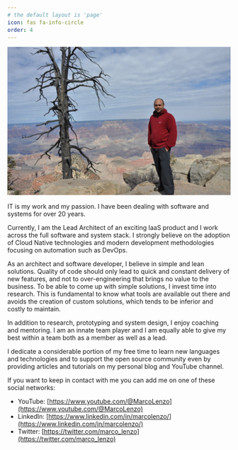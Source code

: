 ```yaml
---
# the default layout is 'page'
icon: fas fa-info-circle
order: 4
---
```


![Grand Canyon](/assets/img/marco-canyon.jpg)

IT is my work and my passion. I have been dealing with software and systems for over 20 years.

Currently, I am the Lead Architect of an exciting IaaS product and I work across the full software and system stack. I strongly believe on the adoption of Cloud Native technologies and modern development methodologies focusing on automation such as DevOps.

As an architect and software developer, I believe in simple and lean solutions. Quality of code should only lead to quick and constant delivery of new features, and not to over-engineering that brings no value to the business. To be able to come up with simple solutions, I invest time into research. This is fundamental to know what tools are available out there and avoids the creation of custom solutions, which tends to be inferior and costly to maintain.

In addition to research, prototyping and system design, I enjoy coaching and mentoring. I am an innate team player and I am equally able to give my best within a team both as a member as well as a lead.

I dedicate a considerable portion of my free time to learn new languages and technologies and to support the open source community even by providing articles and tutorials on my personal blog and YouTube channel.

If you want to keep in contact with me you can add me on one of these social networks:

* YouTube: [https://www.youtube.com/@MarcoLenzo](https://www.youtube.com/@MarcoLenzo)
* LinkedIn: [https://www.linkedin.com/in/marcolenzo/](https://www.linkedin.com/in/marcolenzo/)
* Twitter: [https://twitter.com/marco_lenzo](https://twitter.com/marco_lenzo)
